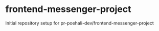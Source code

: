 # frontend-messenger-project

Initial repository setup for pr-poehali-dev/frontend-messenger-project